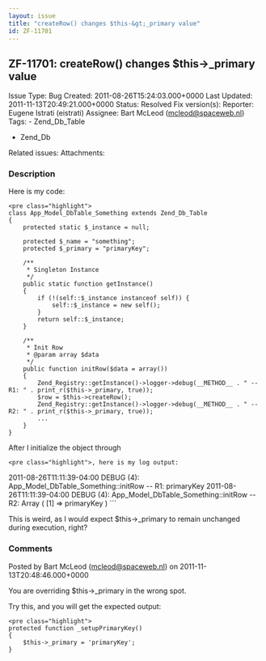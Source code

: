 ```yaml
---
layout: issue
title: "createRow() changes $this-&gt;_primary value"
id: ZF-11701
---
```


ZF-11701: createRow() changes $this->\_primary value
----------------------------------------------------

 Issue Type: Bug Created: 2011-08-26T15:24:03.000+0000 Last Updated: 2011-11-13T20:49:21.000+0000 Status: Resolved Fix version(s): 
 Reporter:  Eugene Istrati (eistrati)  Assignee:  Bart McLeod (mcleod@spaceweb.nl)  Tags: - Zend\_Db\_Table
- Zend\_Db
 
 Related issues: 
 Attachments: 
### Description

Here is my code:

 
    <pre class="highlight">
    class App_Model_DbTable_Something extends Zend_Db_Table
    {
        protected static $_instance = null;
    
        protected $_name = "something";
        protected $_primary = "primaryKey";
    
        /**
         * Singleton Instance
         */
        public static function getInstance()
        {
            if (!(self::$_instance instanceof self)) {
                self::$_instance = new self();
            }
            return self::$_instance;
        }
    
        /**
         * Init Row
         * @param array $data
         */
        public function initRow($data = array())
        {
            Zend_Registry::getInstance()->logger->debug(__METHOD__ . " -- R1: " . print_r($this->_primary, true));
            $row = $this->createRow();
            Zend_Registry::getInstance()->logger->debug(__METHOD__ . " -- R2: " . print_r($this->_primary, true));
            ...
        }
    }


After I initialize the object through

 
    <pre class="highlight">, here is my log output:
    


2011-08-26T11:11:39-04:00 DEBUG (4): App\_Model\_DbTable\_Something::initRow -- R1: primaryKey 2011-08-26T11:11:39-04:00 DEBUG (4): App\_Model\_DbTable\_Something::initRow -- R2: Array ( [1] => primaryKey ) ```

This is weird, as I would expect $this->\_primary to remain unchanged during execution, right?

 

 

### Comments

Posted by Bart McLeod (mcleod@spaceweb.nl) on 2011-11-13T20:48:46.000+0000

You are overriding $this->\_primary in the wrong spot.

Try this, and you will get the expected output:

 
    <pre class="highlight">
    protected function _setupPrimaryKey()
    {
        $this->_primary = 'primaryKey';
    }


 

 